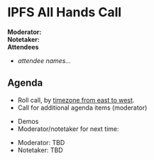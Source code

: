 # IPFS All Hands Call <!-- enter date here -->

**Moderator:**  
**Notetaker:**  
**Attendees** 
* _attendee names..._  


## Agenda

<!-- Ensure notetaker is present before you begin -->

- Roll call, by [timezone from east to west](../admin-guides/timezone-rollcall.md).
- Call for additional agenda items (moderator)

<!-- Add items here
  Use the format:
  - Item (@your_name: @target_audience)
-->

- Demos
- Moderator/notetaker for next time:
 * Moderator: TBD
 * Notetaker: TBD

<!-- After each call, it is the responsibility of the notetaker to save the last
version of the notes in a file in ipfs/pm/meeting-notes, by opening a branch and
submitting a PR. -->